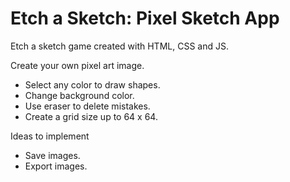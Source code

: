# Etch a Sketch: Pixel Sketch App
Etch a sketch game created with HTML, CSS and JS.

Create your own pixel art image.

* Select any color to draw shapes.
* Change background color.
* Use eraser to delete mistakes.
* Create a grid size up to 64 x 64.

Ideas to implement

* Save images.
* Export images.
